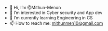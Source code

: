 - 👋 Hi, I’m @Mithun-Menon
- 👀 I’m interested in Cyber security and App dev
- 🌱 I’m currently learning Engineering in CS
- 📫 How to reach me: mithunmen10@gmail.com

<!---
Mithun-Menon/Mithun-Menon is a ✨ special ✨ repository because its `README.md` (this file) appears on your GitHub profile.
You can click the Preview link to take a look at your changes.
--->
